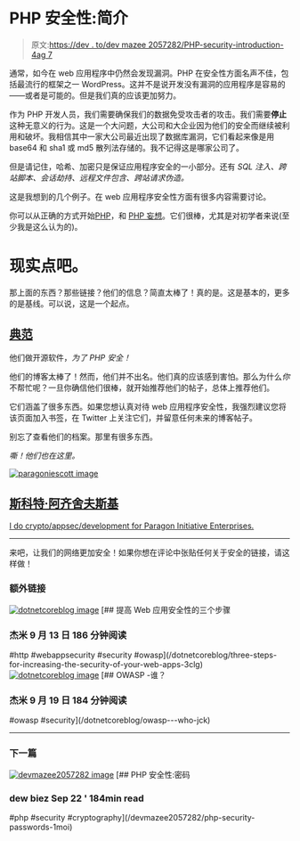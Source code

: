 # PHP 安全性:简介

> 原文:[https://dev . to/dev mazee 2057282/PHP-security-introduction-4ag 7](https://dev.to/devmazee2057282/php-security-introduction-4ag7)

通常，如今在 web 应用程序中仍然会发现漏洞。PHP 在安全性方面名声不佳，包括最流行的框架之一 WordPress。这并不是说开发没有漏洞的应用程序是容易的——或者是可能的。但是我们真的应该更加努力。

作为 PHP 开发人员，我们需要确保我们的数据免受攻击者的攻击。我们需要**停止**这种无意义的行为。这是一个大问题，大公司和大企业因为他们的安全而继续被利用和破坏。我相信其中一家大公司最近出现了数据库漏洞，它们看起来像是用 base64 和 sha1 或 md5 散列法存储的。我不记得这是哪家公司了。

但是请记住，哈希、加密只是保证应用程序安全的一小部分。还有 *SQL 注入、跨站脚本、会话劫持、远程文件包含、跨站请求伪造。*

这是我想到的几个例子。在 web 应用程序安全性方面有很多内容需要讨论。

你可以从正确的方式开始[PHP](https://phptherightway.com)，和 [PHP 妄想](https://phpdelusions.net)。它们很棒，尤其是对初学者来说(至少我是这么认为的)。

# 现实点吧。

那上面的东西？那些链接？他们的信息？简直太棒了！真的是。这是基本的，更多的是基线。可以说，这是一个起点。

## [典范](https://paragonie.com)

他们做开源软件，*为了 PHP 安全！*

他们的博客太棒了！然而，他们并不出名。他们真的应该感到害怕。那么为什么*你*不帮忙呢？一旦你确信他们很棒，就开始推荐他们的帖子，总体上推荐他们。

它们涵盖了很多东西。如果您想认真对待 web 应用程序安全性，我强烈建议您将该页面加入书签，在 Twitter 上关注它们，并留意任何未来的博客帖子。

别忘了查看他们的档案。那里有很多东西。

*嘶！他们也在这里。*

[![paragoniescott image](../Images/67b58e44f82682b23d2c381b2ff2f337.png)](/paragoniescott)

## [斯科特·阿齐舍夫斯基](/paragoniescott)

[I do crypto/appsec/development for Paragon Initiative Enterprises.](/paragoniescott)

* * *

来吧，让我们的网络更加安全！如果你想在评论中张贴任何关于安全的链接，请这样做！

### 额外链接

[![dotnetcoreblog image](../Images/532a02d36322a9e6641cc8377a9f5450.png)](/dotnetcoreblog) [## 提高 Web 应用安全性的三个步骤

### 杰米 9 月 13 日 186 分钟阅读

#http #webappsecurity #security #owasp](/dotnetcoreblog/three-steps-for-increasing-the-security-of-your-web-apps-3clg)[![dotnetcoreblog image](../Images/532a02d36322a9e6641cc8377a9f5450.png)](/dotnetcoreblog) [## OWASP -谁？

### 杰米 9 月 19 日 184 分钟阅读

#owasp #security](/dotnetcoreblog/owasp---who-jck)

* * *

### 下一篇

[![devmazee2057282 image](../Images/39b31d34d322d0929a09cf7a34f641f9.png)](/devmazee2057282) [## PHP 安全性:密码

### dew biez Sep 22 ' 184min read

#php #security #cryptography](/devmazee2057282/php-security-passwords-1moi)